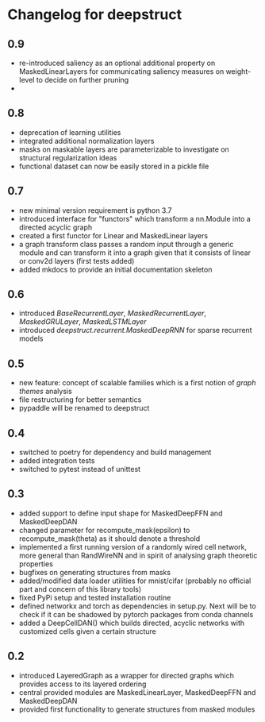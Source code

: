 # Changelog for deepstruct

## 0.9
* re-introduced saliency as an optional additional property on MaskedLinearLayers for communicating saliency measures on weight-level to decide on further pruning
*


## 0.8
* deprecation of learning utilities
* integrated additional normalization layers
* masks on maskable layers are parameterizable to investigate on structural regularization ideas
* functional dataset can now be easily stored in a pickle file

## 0.7
* new minimal version requirement is python 3.7
* introduced interface for "functors" which transform a nn.Module into a directed acyclic graph
* created a first functor for Linear and MaskedLinear layers
* a graph transform class passes a random input through a generic module and can transform it into a graph given that it consists of linear or conv2d layers (first tests added)
* added mkdocs to provide an initial documentation skeleton

## 0.6
* introduced *BaseRecurrentLayer*, *MaskedRecurrentLayer*, *MaskedGRULayer*, *MaskedLSTMLayer*
* introduced *deepstruct.recurrent.MaskedDeepRNN* for sparse recurrent models

## 0.5
* new feature: concept of scalable families which is a first notion of *graph themes* analysis
* file restructuring for better semantics
* pypaddle will be renamed to deepstruct

## 0.4
* switched to poetry for dependency and build management
* added integration tests
* switched to pytest instead of unittest

## 0.3
* added support to define input shape for MaskedDeepFFN and MaskedDeepDAN
* changed parameter for recompute_mask(epsilon) to recompute_mask(theta) as it should denote a threshold
* implemented a first running version of a randomly wired cell network, more general than RandWireNN and in spirit of analysing graph theoretic properties
* bugfixes on generating structures from masks
* added/modified data loader utilities for mnist/cifar (probably no official part and concern of this library tools)
* fixed PyPi setup and tested installation routine
* defined networkx and torch as dependencies in setup.py. Next will be to check if it can be shadowed by pytorch packages from conda channels
* added a DeepCellDAN() which builds directed, acyclic networks with customized cells given a certain structure

## 0.2
* introduced LayeredGraph as a wrapper for directed graphs which provides access to its layered ordering
* central provided modules are MaskedLinearLayer, MaskedDeepFFN and MaskedDeepDAN
* provided first functionality to generate structures from masked modules
